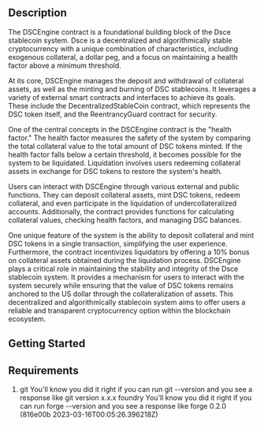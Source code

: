 ## Description
The DSCEngine contract is a foundational building block of the Dsce stablecoin system. Dsce is a decentralized and algorithmically stable cryptocurrency with a unique combination of characteristics, including exogenous collateral, a dollar peg, and a focus on maintaining a health factor above a minimum threshold.

At its core, DSCEngine manages the deposit and withdrawal of collateral assets, as well as the minting and burning of DSC stablecoins. It leverages a variety of external smart contracts and interfaces to achieve its goals. These include the DecentralizedStableCoin contract, which represents the DSC token itself, and the ReentrancyGuard contract for security.

One of the central concepts in the DSCEngine contract is the "health factor." The health factor measures the safety of the system by comparing the total collateral value to the total amount of DSC tokens minted. If the health factor falls below a certain threshold, it becomes possible for the system to be liquidated. Liquidation involves users redeeming collateral assets in exchange for DSC tokens to restore the system's health.

Users can interact with DSCEngine through various external and public functions. They can deposit collateral assets, mint DSC tokens, redeem collateral, and even participate in the liquidation of undercollateralized accounts. Additionally, the contract provides functions for calculating collateral values, checking health factors, and managing DSC balances.

One unique feature of the system is the ability to deposit collateral and mint DSC tokens in a single transaction, simplifying the user experience. Furthermore, the contract incentivizes liquidators by offering a 10% bonus on collateral assets obtained during the liquidation process.
 DSCEngine plays a critical role in maintaining the stability and integrity of the Dsce stablecoin system. It provides a mechanism for users to interact with the system securely while ensuring that the value of DSC tokens remains anchored to the US dollar through the collateralization of assets. This decentralized and algorithmically stablecoin system aims to offer users a reliable and transparent cryptocurrency option within the blockchain ecosystem.

## Getting Started
## Requirements
 1. git
You'll know you did it right if you can run git --version and you see a response like git version x.x.x
foundry
You'll know you did it right if you can run forge --version and you see a response like forge 0.2.0 (816e00b 2023-03-16T00:05:26.396218Z)
